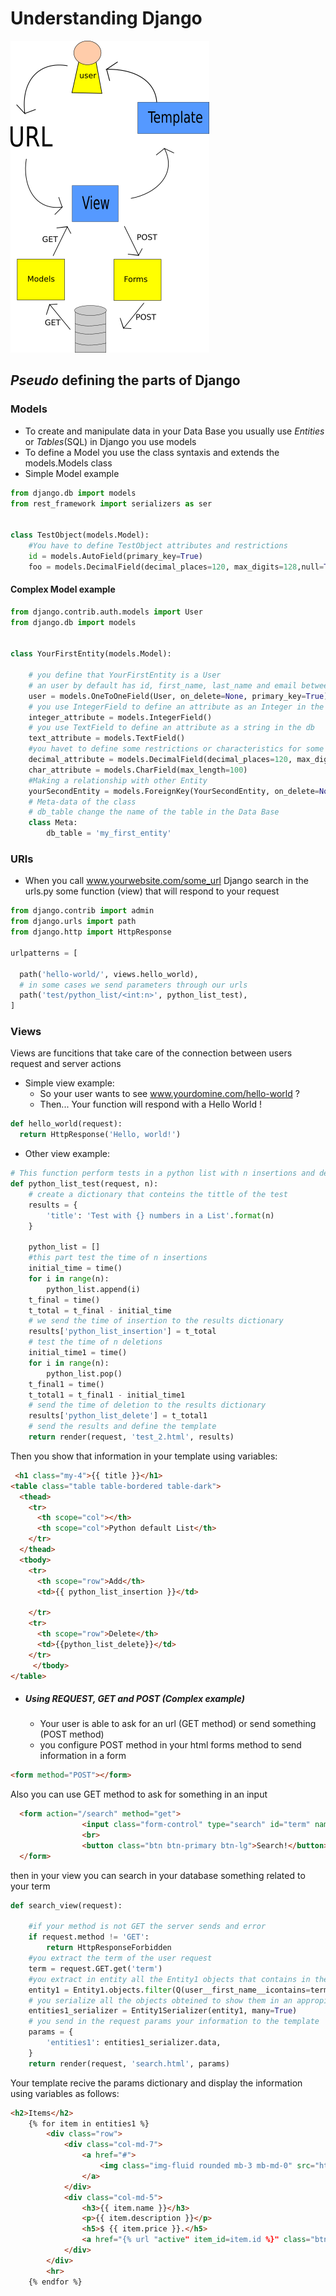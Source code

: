 # Understanding Django

!["image 1"](django-simple.png?raw=true)

## *Pseudo* defining the parts of Django

### Models
* To create and manipulate data in your Data Base you usually use *Entities* or *Tables*(SQL) in Django you use models
* To define a Model you use the class syntaxis and extends the models.Models class 
* Simple Model example
```python
from django.db import models
from rest_framework import serializers as ser


class TestObject(models.Model):
	#You have to define TestObject attributes and restrictions
    id = models.AutoField(primary_key=True)
    foo = models.DecimalField(decimal_places=120, max_digits=128,null=True)
```
#### Complex Model example
```PYTHON
from django.contrib.auth.models import User
from django.db import models


class YourFirstEntity(models.Model):

	# you define that YourFirstEntity is a User
	# an user by default has id, first_name, last_name and email between other attributes
	user = models.OneToOneField(User, on_delete=None, primary_key=True)
	# you use IntegerField to define an attribute as an Integer in the db
	integer_attribute = models.IntegerField()
	# you use TextField to define an attribute as a string in the db
	text_attribute = models.TextField()
	#you havet to define some restrictions or characteristics for some kind of attributes
	decimal_attribute = models.DecimalField(decimal_places=120, max_digits=128, null=True, blank=True)
	char_attribute = models.CharField(max_length=100)
	#Making a relationship with other Entity
	yourSecondEntity = models.ForeignKey(YourSecondEntity, on_delete=None)
	# Meta-data of the class
	# db_table change the name of the table in the Data Base
	class Meta:
		db_table = 'my_first_entity'
```


### URls
* When you call www.yourwebsite.com/some_url Django search in the urls.py some function (view) that will respond to your request 

```PYTHON
from django.contrib import admin
from django.urls import path
from django.http import HttpResponse

urlpatterns = [
  
  path('hello-world/', views.hello_world),
  # in some cases we send parameters through our urls 
  path('test/python_list/<int:n>', python_list_test),
]
```

### Views
Views are funcitions that take care of the connection between users request and server actions
* Simple view example:
	* So your user wants to see www.yourdomine.com/hello-world ?
	* Then... Your function will respond with a Hello World !
```PYTHON
def hello_world(request):
  return HttpResponse('Hello, world!')
```
* Other view example:
```python
# This function perform tests in a python list with n insertions and deletions
def python_list_test(request, n):
	# create a dictionary that conteins the tittle of the test 
    results = {
        'title': 'Test with {} numbers in a List'.format(n)
    }

    python_list = []
    #this part test the time of n insertions 
    initial_time = time()
    for i in range(n):
        python_list.append(i)
    t_final = time()
    t_total = t_final - initial_time
    # we send the time of insertion to the results dictionary
    results['python_list_insertion'] = t_total
    # test the time of n deletions
    initial_time1 = time()
    for i in range(n):
        python_list.pop()
    t_final1 = time()
    t_total1 = t_final1 - initial_time1
    # send the time of deletion to the results dictionary
    results['python_list_delete'] = t_total1
    # send the results and define the template 
    return render(request, 'test_2.html', results)
```

Then you show that information in your template using variables:

```html
 <h1 class="my-4">{{ title }}</h1>
<table class="table table-bordered table-dark">
  <thead>
    <tr>
      <th scope="col"></th>
      <th scope="col">Python default List</th>
    </tr>
  </thead>
  <tbody>
    <tr>
      <th scope="row">Add</th>
      <td>{{ python_list_insertion }}</td>

    </tr>
    <tr>
      <th scope="row">Delete</th>
      <td>{{python_list_delete}}</td>
    </tr>
     </tbody>
</table>
```
* ##### Using REQUEST, GET and POST (Complex example)
	* Your user is able to ask for an url (GET method) or send something (POST method)
	* you configure POST method in your html forms method to send information in a form
```html
<form method="POST"></form>
```
Also you can use GET method to ask for something in an input
```html
  <form action="/search" method="get">
                <input class="form-control" type="search" id="term" name="term" placeholder="Search items !">
                <br>
                <button class="btn btn-primary btn-lg">Search!</button>
  </form>
```
then in your view you can search in your database something related to your term
```PYTHON
def search_view(request):

	#if your method is not GET the server sends and error
	if request.method != 'GET':
        return HttpResponseForbidden
	#you extract the term of the user request
	term = request.GET.get('term')
	#you extract in entity all the Entity1 objects that contains in their first name the term
	entity1 = Entity1.objects.filter(Q(user__first_name__icontains=term))
	# you serialize all the objects obteined to show them in an appropiate way
	entities1_serializer = Entity1Serializer(entity1, many=True)
	# you send in the request params your information to the template
	params = {
        'entities1': entities1_serializer.data,
    }
	return render(request, 'search.html', params)
```
Your template recive the params dictionary and display the information using variables as follows:
```html
<h2>Items</h2>
    {% for item in entities1 %}
        <div class="row">
            <div class="col-md-7">
                <a href="#">
                    <img class="img-fluid rounded mb-3 mb-md-0" src="http://placehold.it/700x300" alt="">
                </a>
            </div>
            <div class="col-md-5">
                <h3>{{ item.name }}</h3>
                <p>{{ item.description }}</p>
                <h5>$ {{ item.price }}.</h5>
                <a href="{% url "active" item_id=item.id %}" class="btn btn-primary">Buy</a>
            </div>
        </div>
        <hr>
    {% endfor %}
```